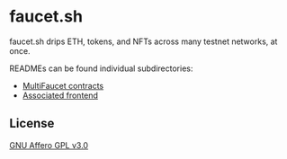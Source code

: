 # faucet.sh

faucet.sh drips ETH, tokens, and NFTs across many testnet networks, at once.

READMEs can be found individual subdirectories:

- [MultiFaucet contracts](https://github.com/Anish-Agnihotri/faucet.sh/tree/master/contracts)
- [Associated frontend](https://github.com/Anish-Agnihotri/faucet.sh/tree/master/frontend)

## License

[GNU Affero GPL v3.0](https://github.com/Anish-Agnihotri/faucet.sh/blob/master/LICENSE)
